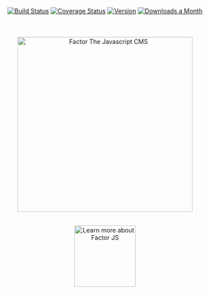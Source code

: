 <div align="center">
  <a href="https://circleci.com/gh/fiction-com/factor"><img src="https://badgen.net/circleci/github/fiction-com/factor/development" alt="Build Status"></a>  
  <a href="https://codecov.io/gh/fiction-com/factor"><img src="https://badgen.net/codecov/c/github/fiction-com/factor/development" alt="Coverage Status"></a>
  <a href="https://www.npmjs.com/package/@factor/core"><img src="https://badgen.net/npm/v/@factor/core" alt="Version"></a>
  <a href="https://www.npmjs.com/package/@factor/core"><img src="https://badgen.net/npm/dm/@factor/core" alt="Downloads a Month"></a> 
 </div>
 <br> <br> <br>
 
<div align="center"> 
  <a href="https://factor.dev"><img src="https://i.imgur.com/ucpqkSJ.png" alt="Factor The Javascript CMS" width="400px"></a>
</div>
<br>
<p align="center">
  <a href="https://factor.dev">
    <img src="https://i.imgur.com/sJVBnVv.jpg" width="140px;" alt="Learn more about Factor JS" />
  </a>
</p>
<br><br><br><br> 
